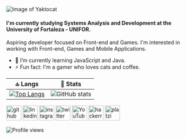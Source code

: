 ![Image of Yaktocat](https://lh3.googleusercontent.com/S7TPYs_GNaYhWPPp7txexvUNTAJ43-EQWmftRyM-JeLDNdK3YX0wVfBVP2w4QuiG4Wmrb3U8KdLG8KB-p7EYniS2sk9j9u3MqyDJGVqviBzIqTA6rhz1wWXMPh5mRnYaSle05EHjabub97abALifMttdVM1vn99C0CLFnqRhP-VOu5H9YDvs3VdCSo2k4x8GXiZ2OA7rECCwgDBzYPvND1R8M_eEF1E8pvYdnVycJbJPkHvmIVjTatlIl5k1BIcct7KzDZBKQRM_vnYSorIB8i5fw7uFGM9E4ZXUSke2DeWlNNnPNr9df0Q2wnkECHYsRNfgTkXuTmA0VRL5LyyJDf8PkR23YSQTC0cjTvCXkfmqhXdSfSvghhcH2VwQ1WvBzidIGMOT0OVTdLn9eRmMjmvR4OxxyLMmamtBrXlDDBfyt9trN3Y4lrdN0j4ECrfe-h8SlTXh1MkeKk00zUmJSwWHCGgQXDzk_hbH6OotLhnc-K4kZz8KqEQPsI0EpYMEKfz-mLU7rX3-b6jUsxEYMxbwjMj4OuKBjClkR0VS-LUtHd5DJA43kJr3m-Yw1jLGwA25ThfJRXf0fa_H8L3PfPW81xPupqwJllCwjaA4_H60a9jRfWn_qC683S8NK7BtVwn_sLOveNZxbA_u22FqGfpf9WbXoRWThmFJOWO2wnUCjwlloTDHWCgRm1UXiMRpcEju2xPpSWkyhsVTYz3LvvU=w700-h200-no?authuser=1)

#### I'm currently studying Systems Analysis and Development at the University of Fortaleza - UNIFOR.
Aspiring developer focused on Front-end and Games.
I'm interested in working with Front-end, Games and Mobile Applications.


- 🌱 I’m currently learning JavaScript and Java. 
- ⚡ Fun fact: I'm a gamer who loves cats and coffee. 


🔝 Langs | 🌟 Stats
------------ | -------------
[![Top Langs](https://github-readme-stats.vercel.app/api/top-langs/?username=AlinyKelly)](https://github.com/anuraghazra/github-readme-stats) | ![GitHub stats](https://github-readme-stats.vercel.app/api?username=AlinyKelly&show_icons=true)  

[<img src='https://cdn.jsdelivr.net/npm/simple-icons@3.0.1/icons/github.svg' alt='github' height='40'>](https://github.com/AlinyKelly)  [<img src='https://cdn.jsdelivr.net/npm/simple-icons@3.0.1/icons/linkedin.svg' alt='linkedin' height='40'>](https://www.linkedin.com/in/alinykelly/)  [<img src='https://cdn.jsdelivr.net/npm/simple-icons@3.0.1/icons/instagram.svg' alt='instagram' height='40'>](https://www.instagram.com/alinykellyfs/)  [<img src='https://cdn.jsdelivr.net/npm/simple-icons@3.0.1/icons/twitter.svg' alt='twitter' height='40'>](https://twitter.com/alinykellyfs)  [<img src='https://cdn.jsdelivr.net/npm/simple-icons@3.0.1/icons/youtube.svg' alt='YouTube' height='40'>](https://www.youtube.com/channel/UC3elbSJ6anMa54jSInSXa0w)  [<img src='https://cdn.jsdelivr.net/npm/simple-icons@3.0.1/icons/hackerrank.svg' alt='hackerrank' height='40'>](https://www.hackerrank.com/alinykellyfs)  [<img src='https://cdn.jsdelivr.net/npm/simple-icons@3.0.1/icons/platzi.svg' alt='platzi' height='40'>](https://platzi.com.br/p/aliny-kelly/)  

![Profile views](https://gpvc.arturio.dev/AlinyKelly)  
